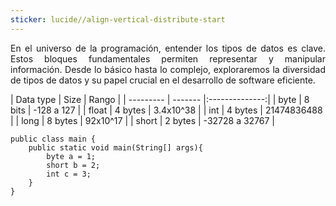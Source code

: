 ```yaml
---
sticker: lucide//align-vertical-distribute-start
---
```

<p align="justify">En el universo de la programación, entender los tipos de datos es clave. Estos bloques fundamentales permiten representar y manipular información. Desde lo básico hasta lo complejo, exploraremos la diversidad de tipos de datos y su papel crucial en el desarrollo de software eficiente.</p>
| Data type | Size    |     Rango      |
| --------- | ------- |:--------------:|
| byte      | 8 bits  |   -128 a 127   |
| float     | 4 bytes |   3.4x10^38    |
| int       | 4 bytes |  21474836488   |
| long      | 8 bytes |    92x10^17    |
| short     | 2 bytes | -32728 a 32767 |

```
public class main {
	public static void main(String[] args){
		byte a = 1;
		short b = 2;
		int c = 3;
	}
}
```